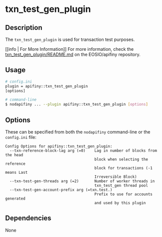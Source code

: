 # txn_test_gen_plugin

## Description

The `txn_test_gen_plugin` is used for transaction test purposes.

[[info | For More Information]]
For more information, check the [txn_test_gen_plugin/README.md](https://github.com/EOSIO/apifiny/blob/develop/plugins/txn_test_gen_plugin/README.md) on the EOSIO/apifiny repository.

## Usage

```sh
# config.ini
plugin = apifiny::txn_test_gen_plugin
[options]

# command-line
$ nodapifiny ... --plugin apifiny::txn_test_gen_plugin [options]
```

## Options

These can be specified from both the `nodapifiny` command-line or the `config.ini` file:

```console
Config Options for apifiny::txn_test_gen_plugin:
  --txn-reference-block-lag arg (=0)    Lag in number of blocks from the head 
                                        block when selecting the reference 
                                        block for transactions (-1 means Last 
                                        Irreversible Block)
  --txn-test-gen-threads arg (=2)       Number of worker threads in 
                                        txn_test_gen thread pool
  --txn-test-gen-account-prefix arg (=txn.test.)
                                        Prefix to use for accounts generated 
                                        and used by this plugin
```

## Dependencies

None
